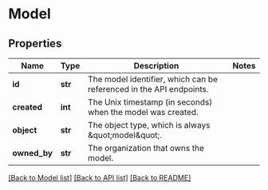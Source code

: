 # Model

## Properties
Name | Type | Description | Notes
------------ | ------------- | ------------- | -------------
**id** | **str** | The model identifier, which can be referenced in the API endpoints. | 
**created** | **int** | The Unix timestamp (in seconds) when the model was created. | 
**object** | **str** | The object type, which is always \&quot;model\&quot;. | 
**owned_by** | **str** | The organization that owns the model. | 

[[Back to Model list]](../README.md#documentation-for-models) [[Back to API list]](../README.md#documentation-for-api-endpoints) [[Back to README]](../README.md)

